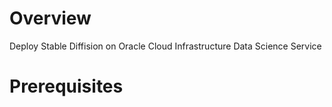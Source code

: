# Overview

Deploy Stable Diffision on Oracle Cloud Infrastructure Data Science Service

# Prerequisites
